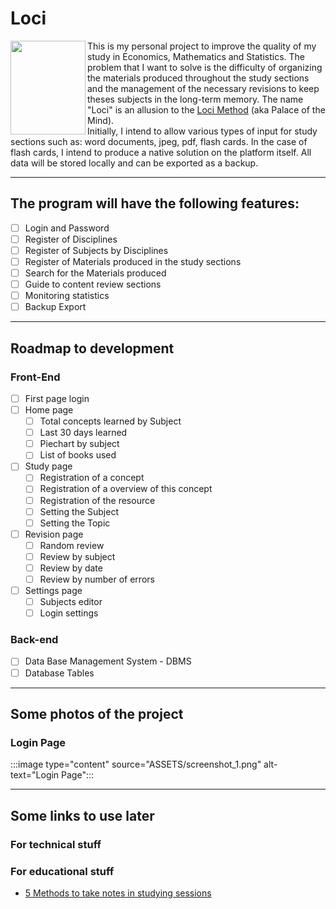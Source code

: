 # Loci

<img align="left" src="https://upload.wikimedia.org/wikipedia/commons/thumb/2/2f/%C5%BDusem_Castle_1863.jpg/433px-%C5%BDusem_Castle_1863.jpg" width="120" height="150" /> 

This is my personal project to improve the quality of my study in Economics, Mathematics and Statistics. The problem that I want to solve is the difficulty of organizing the materials produced throughout the study sections and the management of the necessary revisions to keep theses subjects in the long-term memory. The name "Loci" is an allusion to the [Loci Method](https://en.wikipedia.org/wiki/Method_of_loci) (aka Palace of the Mind). <br/>
Initially, I intend to allow various types of input for study sections such as: word documents, jpeg, pdf, flash cards. In the case of flash cards, I intend to produce a native solution on the platform itself. All data will be stored locally and can be exported as a backup.

---

## The program will have the following features:
- [ ] Login and Password
- [ ] Register of Disciplines
- [ ] Register of Subjects by Disciplines
- [ ] Register of Materials produced in the study sections
- [ ] Search for the Materials produced
- [ ] Guide to content review sections
- [ ] Monitoring statistics
- [ ] Backup Export 

---

## Roadmap to development
### Front-End
- [ ] First page login
- [ ] Home page
  - [ ] Total concepts learned by Subject
  - [ ] Last 30 days learned
  - [ ] Piechart by subject
  - [ ] List of books used
- [ ] Study page
  - [ ] Registration of a concept
  - [ ] Registration of a overview of this concept
  - [ ] Registration of the resource
  - [ ] Setting the Subject
  - [ ] Setting the Topic
- [ ] Revision page
  - [ ] Random review
  - [ ] Review by subject
  - [ ] Review by date
  - [ ] Review by number of errors
- [ ] Settings page
  - [ ] Subjects editor
  - [ ] Login settings

### Back-end
- [ ] Data Base Management System - DBMS
- [ ] Database Tables

---

## Some photos of the project
### Login Page
:::image type="content" source="ASSETS/screenshot_1.png" alt-text="Login Page":::

---

## Some links to use later
### For technical stuff

### For educational stuff
 - [5 Methods to take notes in studying sessions](https://www.oxfordlearning.com/5-effective-note-taking-methods/)